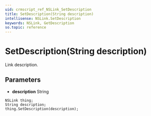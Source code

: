 ```yaml
---
uid: crmscript_ref_NSLink_SetDescription
title: SetDescription(String description)
intellisense: NSLink.SetDescription
keywords: NSLink, GetDescription
so.topic: reference
---
```


# SetDescription(String description)

Link description.

## Parameters

* **description** String

```crmscript
NSLink thing;
String description;
thing.SetDescription(description);
```

